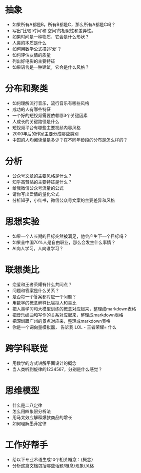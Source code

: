 # 抽象
- 如果所有A都是B，所有B都是C，那么所有A都是C吗？
- 写出“比较‘时间’和‘空间’的相似性和差异性。
- 如果时间是一种物质，它会是什么形状？
- 人类的本质是什么
- 如何用数学公式描述‘爱’？
- 如何评估友情的质量
- 列出好电影的主要特征
- 如果语言是一种建筑，它会是什么风格？

# 分布和聚类
- 如何理解流行音乐，流行音乐有哪些风格
- 成功的人有哪些特征
- 一个好的短视频需要依赖哪3个关键因素
- 人成长的关键路径是什么
- 短视频平台有哪些主要视频内容风格
- 2000年后的作家主要分成哪些类别
- 中国的人均阅读量是多少？在不同年龄段的分布是怎么样的？

# 分析
- 公众号文章的主要风格是什么？
- 知乎高赞贴的主要特征是什么？
- 给我微信公众号流量的公式
- 请你写出爱情的量化公式
- 分析知乎，小红书，微信公众号文案的主要差异和风格

# 思想实验
- 如果一个人长期的目标突然被满足，他会产生下一个目标吗？
- 如果全中国70%人是自由职业，那么会发生什么事情？
- AI向人学习，人向谁学习？

# 联想类比
- 恋爱和王者荣耀有什么共同点？
- 问题和答案是什么关系？
- 是否每一个答案都对应一个问题？
- 用数学的概念解释比喻拟人和类比
- 把人类学习和大模型训练的概念对应起来，整理成markdown表格
- 把音乐编曲和写作的关系对应起来，整理成markdown表格
- 把深圳跟广州的景点对应来，整理成markdown表格
- 你是一个词向量模拟器， 告诉我 LOL - 王者荣耀= 什么

# 跨学科联觉
- 用数学的方式讲解平面设计的概念
- 当人类听到旋律的1234567，分别是什么感觉？

# 思维模型
- 什么是二八定律
- 怎么用四象限分析法
- 用马太效应解释爆款商品的增长
- 如何理解墨菲定律

# 工作好帮手
- 给以下专业术语生成10个相关概念：{概念}
- 分析这篇文档包括哪些话题/概念/现象/风格